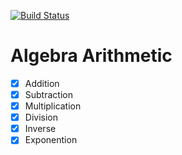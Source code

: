 [![Build Status](https://api.travis-ci.org/BohuTANG/crypto-in-action.svg?branch=master)](https://travis-ci.com/BohuTANG/crypto-in-crypto)

# Algebra Arithmetic

- [x] Addition
- [x] Subtraction
- [x] Multiplication
- [x] Division
- [x] Inverse
- [x] Exponention
